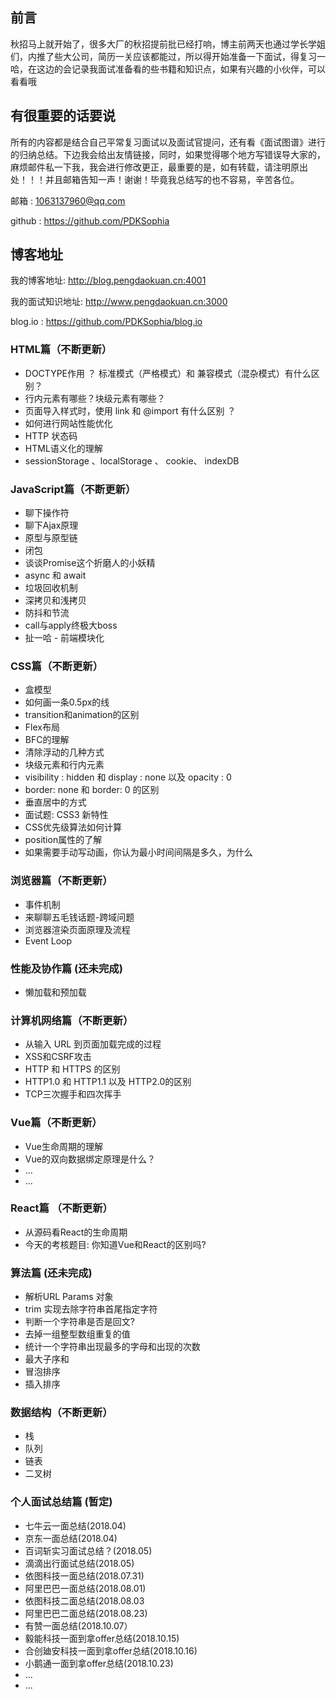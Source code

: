 ## 前言
秋招马上就开始了，很多大厂的秋招提前批已经打响，博主前两天也通过学长学姐们，内推了些大公司，简历一关应该都能过，所以得开始准备一下面试，得复习一哈，在这边的会记录我面试准备看的些书籍和知识点，如果有兴趣的小伙伴，可以看看哦

## 有很重要的话要说
所有的内容都是结合自己平常复习面试以及面试官提问，还有看《面试图谱》进行的归纳总结。下边我会给出友情链接，同时，如果觉得哪个地方写错误导大家的，麻烦邮件私一下我，我会进行修改更正，最重要的是，如有转载，请注明原出处！！！并且邮箱告知一声！谢谢！毕竟我总结写的也不容易，辛苦各位。

邮箱 : 1063137960@qq.com

github : https://github.com/PDKSophia

## 博客地址
我的博客地址: http://blog.pengdaokuan.cn:4001

我的面试知识地址: http://www.pengdaokuan.cn:3000

blog.io : https://github.com/PDKSophia/blog.io

### HTML篇（不断更新）
<ul>
    <li>DOCTYPE作用 ？ 标准模式（严格模式）和 兼容模式（混杂模式）有什么区别？</li>
    <li>行内元素有哪些？块级元素有哪些？</li>
    <li>页面导入样式时，使用 link 和 @import 有什么区别 ？</li>
    <li>如何进行网站性能优化</li>
    <li>HTTP 状态码</li>
    <li>HTML语义化的理解</li>
    <li>sessionStorage 、localStorage 、 cookie、 indexDB</li>
</ul>

### JavaScript篇（不断更新）
<ul>
    <li>聊下操作符</li>
    <li>聊下Ajax原理</li>
    <li>原型与原型链</li>
    <li>闭包</li>
    <li>谈谈Promise这个折磨人的小妖精</li>
    <li>async 和 await</li>
    <li>垃圾回收机制</li>
    <li>深拷贝和浅拷贝</li>
    <li>防抖和节流</li>
    <li>call与apply终极大boss</li>
    <li>扯一哈 - 前端模块化</li>
</ul>

### CSS篇（不断更新）
<ul>
    <li>盒模型</li>
    <li>如何画一条0.5px的线</li>
    <li>transition和animation的区别</li>
    <li>Flex布局</li>
    <li>BFC的理解</li>
    <li>清除浮动的几种方式</li>
    <li>块级元素和行内元素</li>
    <li>visibility : hidden 和 display : none 以及 opacity : 0</li>
    <li>border: none 和 border: 0 的区别</li>
    <li>垂直居中的方式</li>
    <li>面试题: CSS3 新特性</li>
    <li>CSS优先级算法如何计算</li>
    <li>position属性的了解</li>
    <li>如果需要手动写动画，你认为最小时间间隔是多久，为什么</li>
</ul>


### 浏览器篇（不断更新）
<ul>
    <li>事件机制</li>
    <li>来聊聊五毛钱话题-跨域问题</li>
    <li>浏览器渲染页面原理及流程</li>
    <li>Event Loop</li>
</ul>

### 性能及协作篇 (还未完成)
<ul>
    <li>懒加载和预加载</li>
</ul>

### 计算机网络篇（不断更新）
<ul>
    <li>从输入 URL 到页面加载完成的过程</li>
    <li>XSS和CSRF攻击</li>
    <li>HTTP 和 HTTPS 的区别</li>
    <li>HTTP1.0 和 HTTP1.1 以及 HTTP2.0的区别</li>
    <li>TCP三次握手和四次挥手</li>
</ul>

### Vue篇（不断更新）
<ul>
    <li>Vue生命周期的理解</li>
    <li>Vue的双向数据绑定原理是什么？</li>
    <li>...</li>
    <li>...</li>
</ul>

### React篇 （不断更新）
<ul>
    <li>从源码看React的生命周期</li>
    <li>今天的考核题目: 你知道Vue和React的区别吗?</li>
</ul>

### 算法篇 (还未完成)
<ul>
    <li>解析URL Params 对象</li>
    <li>trim 实现去除字符串首尾指定字符</li>
    <li>判断一个字符串是否是回文?</li>
    <li>去掉一组整型数组重复的值</li>
    <li>统计一个字符串出现最多的字母和出现的次数</li>
    <li>最大子序和</li>
    <li>冒泡排序</li>
    <li>插入排序</li>
</ul>

### 数据结构（不断更新）
<ul>
    <li>栈</li>
    <li>队列</li>
    <li>链表</li>
    <li>二叉树</li>
</ul>

### 个人面试总结篇 (暂定)
<ul>
    <li>七牛云一面总结(2018.04)</li>
    <li>京东一面总结(2018.04)</li>
    <li>百词斩实习面试总结？(2018.05)</li>
    <li>滴滴出行面试总结(2018.05)</li>
    <li>依图科技一面总结(2018.07.31)</li>
    <li>阿里巴巴一面总结(2018.08.01)</li>
    <li>依图科技二面总结(2018.08.03</li>
    <li>阿里巴巴二面总结(2018.08.23)</li>
    <li>有赞一面总结(2018.10.07）</li>
    <li>毅能科技一面到拿offer总结(2018.10.15)</li>
    <li>合创廸安科技一面到拿offer总结(2018.10.16)</li>
    <li>小鹅通一面到拿offer总结(2018.10.23)</li>
    <li>...</li>
    <li>...</li>
</ul>
